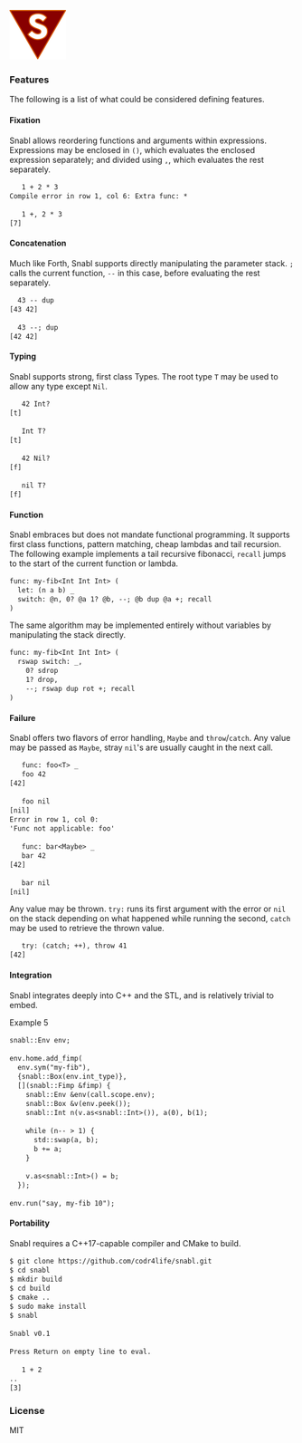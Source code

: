 ![Logo](logo.png?raw=true)

### Features
The following is a list of what could be considered defining features.

#### Fixation
Snabl allows reordering functions and arguments within expressions. Expressions may be enclosed in ```()```, which evaluates the enclosed expression separately; and divided using ```,```, which evaluates the rest separately.

```
   1 + 2 * 3
Compile error in row 1, col 6: Extra func: *
	 
   1 +, 2 * 3
[7]
```

#### Concatenation
Much like Forth, Snabl supports directly manipulating the parameter stack. ```;``` calls the current function, ```--``` in this case, before evaluating the rest separately.

```
  43 -- dup
[43 42]

  43 --; dup
[42 42]
```

#### Typing
Snabl supports strong, first class Types. The root type ```T``` may be used to allow any type except ```Nil```.

```
   42 Int?
[t]

   Int T?
[t]

   42 Nil?
[f]

   nil T?
[f]
```

#### Function
Snabl embraces but does not mandate functional programming. It supports first class functions, pattern matching, cheap lambdas and tail recursion. The following example implements a tail recursive fibonacci, `recall` jumps to the start of the current function or lambda.

```
func: my-fib<Int Int Int> (
  let: (n a b) _
  switch: @n, 0? @a 1? @b, --; @b dup @a +; recall
)
```

The same algorithm may be implemented entirely without variables by manipulating the stack directly.

```
func: my-fib<Int Int Int> (
  rswap switch: _,
    0? sdrop
    1? drop,
    --; rswap dup rot +; recall
)
```

#### Failure
Snabl offers two flavors of error handling, ```Maybe``` and ```throw```/```catch```. Any value may be passed as ```Maybe```, stray ```nil```'s are usually caught in the next call.

```
   func: foo<T> _
   foo 42
[42]

   foo nil
[nil]
Error in row 1, col 0:
'Func not applicable: foo'

   func: bar<Maybe> _
   bar 42
[42]

   bar nil
[nil]
```

Any value may be thrown. ```try:``` runs its first argument with the error or ```nil``` on the stack depending on what happened while running the second, ```catch``` may be used to retrieve the thrown value.

```
   try: (catch; ++), throw 41
[42]
```

#### Integration
Snabl integrates deeply into C++ and the STL, and is relatively trivial to embed.

Example 5
```
snabl::Env env;

env.home.add_fimp(
  env.sym("my-fib"),
  {snabl::Box(env.int_type)},
  [](snabl::Fimp &fimp) {
    snabl::Env &env(call.scope.env);
    snabl::Box &v(env.peek());
    snabl::Int n(v.as<snabl::Int>()), a(0), b(1);

    while (n-- > 1) {
      std::swap(a, b);
      b += a;
    }

    v.as<snabl::Int>() = b;
  });

env.run("say, my-fib 10");
```

#### Portability
Snabl requires a C++17-capable compiler and CMake to build.

```
$ git clone https://github.com/codr4life/snabl.git
$ cd snabl
$ mkdir build
$ cd build
$ cmake ..
$ sudo make install
$ snabl

Snabl v0.1

Press Return on empty line to eval.

   1 + 2
.. 
[3]
```

### License
MIT